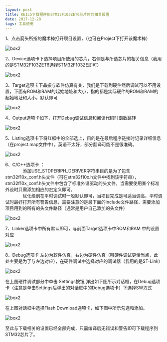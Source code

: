 ```yaml
---
layout: post
title: KEIL5下载程序到STM32F103ZET6芯片时的相关设置
date: 2017-12-28
tags: 工具使用
---
```


1、点击箭头所指的魔术棒打开项目设置，（也可在Project下打开该魔术棒）   

![box2](/images/post/2017-12-28-KEIL5下载程序到STM32F103ZET6芯片时的相关设置/20170630093426509-魔术棒.png)

2、Device选项卡下选择项目所使用的芯片，右侧是与所选芯片的相关信息（我用的是STM32F103ZET6选择STM32F103ZE即可）

![box2](/images/post/2017-12-28-KEIL5下载程序到STM32F103ZET6芯片时的相关设置/20170630091605286-Device.png)

3、Target选项卡下晶振与软件仿真有关，我们是下载到硬件然后调试可以不用设置，下面有ROM和RAM的起始地址和大小，指的都是实际硬件的ROM和RAM的起始地址和大小，默认即可

![box2](/images/post/2017-12-28-KEIL5下载程序到STM32F103ZET6芯片时的相关设置/20170630091610433-Target.png)

4、Output选项卡如下，打开Debug调试信息和阅读代码时函数跳转

![box2](/images/post/2017-12-28-KEIL5下载程序到STM32F103ZET6芯片时的相关设置/20170630091559118-Output.png)

5、Listing选项卡下将红框中的全部选上，目的是在最后程序链接时记录详细信息（在project.map文件中），英语不太好，部分翻译可能不是很准确。

![box2](/images/post/2017-12-28-KEIL5下载程序到STM32F103ZET6芯片时的相关设置/20170630091540299-Listing.png)

6、C/C++选项卡 ：    
　　　　添加USE_STDPERIPH_DERIVER字符串目的是为了包含 stm32f10x_conf.h头文件（可在stm32f10x.h文件中找到该字符串），stm32f10x_conf.h头文件中包含了标准外设驱动的头文件，当需要使用某个标准外设时只需添加相应的宏定义即可。    
　　　　优化级别在平时调试时一般默认即可，当项目完成是可适当调高，平时调试时最好打开所有警告信息，需要注意的是最下面的include文件路径，需要添加项目用到的所有的头文件路径（通常是用户自己添加的头文件）    

![box2](/images/post/2017-12-28-KEIL5下载程序到STM32F103ZET6芯片时的相关设置/20170630091511591-C.C++.png)

7、Linker选项卡中所有默认即可，与前面Target选项卡中ROM和RAM 中的设置对应    

![box2](/images/post/2017-12-28-KEIL5下载程序到STM32F103ZET6芯片时的相关设置/20170630103328353-Linker.png)

8、Debug选项卡 左边为软件仿真，右边为硬件仿真（叫硬件调试更恰当点，此处主要是为了与左边对应），在硬件调试中选择对应的调试器（我用的是ST-Link）      

![box2](/images/post/2017-12-28-KEIL5下载程序到STM32F103ZET6芯片时的相关设置/20170630091526941-Debug.png)    

在上图硬件调试部分中单击 Settings按钮,弹出如下图所示对话框，在Debug选项卡（注意是单击Settings后弹出的对话框中的Debug选项卡）下选择SW方式     

![box2](/images/post/2017-12-28-KEIL5下载程序到STM32F103ZET6芯片时的相关设置/20170630091520323-DebugAdapter.png)    

在上图对话框中选择Flash Download选项卡，如下图中所示勾选和添加。    

![box2](/images/post/2017-12-28-KEIL5下载程序到STM32F103ZET6芯片时的相关设置/20170630091533666-FlashDownload.png)

至此与下载相关的设置已经全部完成，只需编译后无错误和警告即可下载程序到STM32芯片了。    
